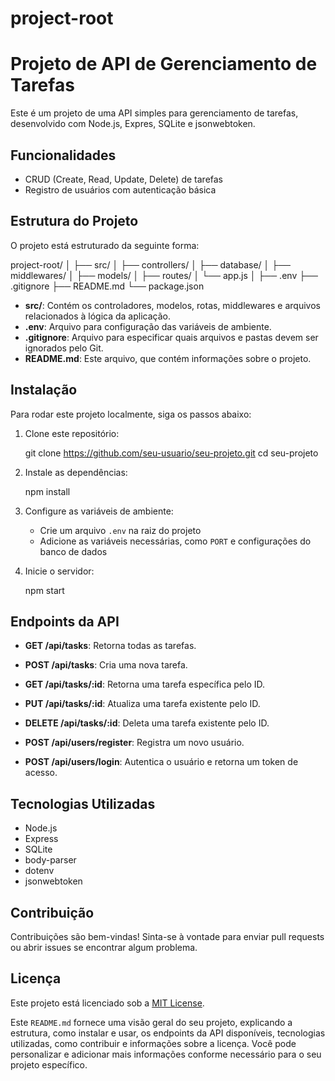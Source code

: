 # project-root

# Projeto de API de Gerenciamento de Tarefas

Este é um projeto de uma API simples para gerenciamento de tarefas, desenvolvido com Node.js, Expres, SQLite e jsonwebtoken.

## Funcionalidades

- CRUD (Create, Read, Update, Delete) de tarefas
- Registro de usuários com autenticação básica

## Estrutura do Projeto

O projeto está estruturado da seguinte forma:

project-root/
│
├── src/
│   ├── controllers/
│   ├── database/
│   ├── middlewares/
│   ├── models/
│   ├── routes/
│   └── app.js
│
├── .env
├── .gitignore
├── README.md
└── package.json

- **src/**: Contém os controladores, modelos, rotas, middlewares e arquivos relacionados à lógica da aplicação.
- **.env**: Arquivo para configuração das variáveis de ambiente.
- **.gitignore**: Arquivo para especificar quais arquivos e pastas devem ser ignorados pelo Git.
- **README.md**: Este arquivo, que contém informações sobre o projeto.

## Instalação

Para rodar este projeto localmente, siga os passos abaixo:

1. Clone este repositório:

   git clone https://github.com/seu-usuario/seu-projeto.git
   cd seu-projeto

2. Instale as dependências:

   npm install

3. Configure as variáveis de ambiente:
   - Crie um arquivo `.env` na raiz do projeto
   - Adicione as variáveis necessárias, como `PORT` e configurações do banco de dados

4. Inicie o servidor:

   npm start

## Endpoints da API

- **GET /api/tasks**: Retorna todas as tarefas.
- **POST /api/tasks**: Cria uma nova tarefa.
- **GET /api/tasks/:id**: Retorna uma tarefa específica pelo ID.
- **PUT /api/tasks/:id**: Atualiza uma tarefa existente pelo ID.
- **DELETE /api/tasks/:id**: Deleta uma tarefa existente pelo ID.

- **POST /api/users/register**: Registra um novo usuário.
- **POST /api/users/login**: Autentica o usuário e retorna um token de acesso.

## Tecnologias Utilizadas

- Node.js
- Express
- SQLite
- body-parser
- dotenv
- jsonwebtoken

## Contribuição

Contribuições são bem-vindas! Sinta-se à vontade para enviar pull requests ou abrir issues se encontrar algum problema.

## Licença

Este projeto está licenciado sob a [MIT License](https://opensource.org/licenses/MIT).

Este `README.md` fornece uma visão geral do seu projeto, explicando a estrutura, como instalar e usar, os endpoints da API disponíveis, tecnologias utilizadas, como contribuir e informações sobre a licença. Você pode personalizar e adicionar mais informações conforme necessário para o seu projeto específico.